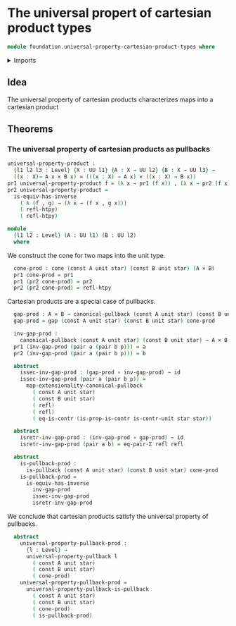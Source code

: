 # The universal propert of cartesian product types

```agda
module foundation.universal-property-cartesian-product-types where
```

<details><summary>Imports</summary>

```agda
open import foundation.cones-over-cospans
open import foundation.unit-type

open import foundation-core.cartesian-product-types
open import foundation-core.constant-maps
open import foundation-core.contractible-types
open import foundation-core.dependent-pair-types
open import foundation-core.equality-dependent-pair-types
open import foundation-core.equivalences
open import foundation-core.functions
open import foundation-core.homotopies
open import foundation-core.identity-types
open import foundation-core.pullbacks
open import foundation-core.universal-property-pullbacks
open import foundation-core.universe-levels
```

</details>

## Idea

The universal property of cartesian products characterizes maps into a cartesian
product

## Theorems

### The universal property of cartesian products as pullbacks

```agda
universal-property-product :
  {l1 l2 l3 : Level} {X : UU l1} {A : X → UU l2} {B : X → UU l3} →
  ((x : X)→ A x × B x) ≃ (((x : X) → A x) × ((x : X) → B x))
pr1 universal-property-product f = (λ x → pr1 (f x)) , (λ x → pr2 (f x))
pr2 universal-property-product =
  is-equiv-has-inverse
    ( λ (f , g) → (λ x → (f x , g x)))
    ( refl-htpy)
    ( refl-htpy)

module _
  {l1 l2 : Level} (A : UU l1) (B : UU l2)
  where
```

We construct the cone for two maps into the unit type.

```agda
  cone-prod : cone (const A unit star) (const B unit star) (A × B)
  pr1 cone-prod = pr1
  pr1 (pr2 cone-prod) = pr2
  pr2 (pr2 cone-prod) = refl-htpy
```

Cartesian products are a special case of pullbacks.

```agda
  gap-prod : A × B → canonical-pullback (const A unit star) (const B unit star)
  gap-prod = gap (const A unit star) (const B unit star) cone-prod

  inv-gap-prod :
    canonical-pullback (const A unit star) (const B unit star) → A × B
  pr1 (inv-gap-prod (pair a (pair b p))) = a
  pr2 (inv-gap-prod (pair a (pair b p))) = b

  abstract
    issec-inv-gap-prod : (gap-prod ∘ inv-gap-prod) ~ id
    issec-inv-gap-prod (pair a (pair b p)) =
      map-extensionality-canonical-pullback
        ( const A unit star)
        ( const B unit star)
        ( refl)
        ( refl)
        ( eq-is-contr (is-prop-is-contr is-contr-unit star star))

  abstract
    isretr-inv-gap-prod : (inv-gap-prod ∘ gap-prod) ~ id
    isretr-inv-gap-prod (pair a b) = eq-pair-Σ refl refl

  abstract
    is-pullback-prod :
      is-pullback (const A unit star) (const B unit star) cone-prod
    is-pullback-prod =
      is-equiv-has-inverse
        inv-gap-prod
        issec-inv-gap-prod
        isretr-inv-gap-prod
```

We conclude that cartesian products satisfy the universal property of pullbacks.

```agda
  abstract
    universal-property-pullback-prod :
      {l : Level} →
      universal-property-pullback l
        ( const A unit star)
        ( const B unit star)
        ( cone-prod)
    universal-property-pullback-prod =
      universal-property-pullback-is-pullback
        ( const A unit star)
        ( const B unit star)
        ( cone-prod)
        ( is-pullback-prod)
```

